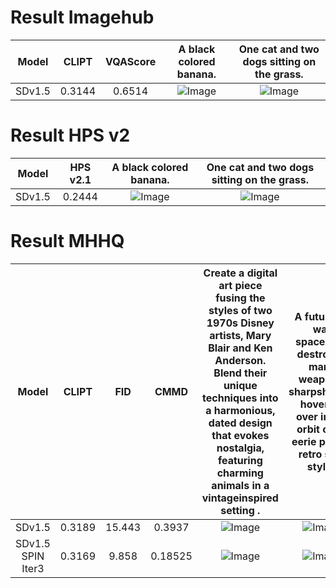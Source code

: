 # Result Imagehub

| Model  | CLIPT  | VQAScore |                                            A black colored banana.                                            |                                  One cat and two dogs sitting on the grass.                                   |
| :----: | :----: | :------: | :-----------------------------------------------------------------------------------------------------------: | :-----------------------------------------------------------------------------------------------------------: |
| SDv1.5 | 0.3144 |  0.6514  | ![Image](https://github.com/orange0-jp/manga-dl-inpaint/assets/24734142/0f1b14d9-24e6-49c1-b08e-503d89e3e38a) | ![Image](https://github.com/orange0-jp/manga-dl-inpaint/assets/24734142/c4e9bf80-b3d8-4280-9aab-df615b844744) |

# Result HPS v2

| Model  | HPS v2.1 |                                            A black colored banana.                                            |                                  One cat and two dogs sitting on the grass.                                   |
| :----: | :------: | :-----------------------------------------------------------------------------------------------------------: | :-----------------------------------------------------------------------------------------------------------: |
| SDv1.5 |  0.2444  | ![Image](https://github.com/orange0-jp/manga-dl-inpaint/assets/24734142/0f1b14d9-24e6-49c1-b08e-503d89e3e38a) | ![Image](https://github.com/orange0-jp/manga-dl-inpaint/assets/24734142/c4e9bf80-b3d8-4280-9aab-df615b844744) |

# Result MHHQ

|       Model       | CLIPT  |  FID   |  CMMD   | Create a digital art piece fusing the styles of two 1970s Disney artists, Mary Blair and Ken Anderson. Blend their unique techniques into a harmonious, dated design that evokes nostalgia, featuring charming animals in a vintageinspired setting . | A futuristic war spaceship, destroyer, many weapons, sharpshaped, hovering over in the orbit of an eerie planet, retro scifi style . |
| :---------------: | :----: | :----: | :-----: | :---------------------------------------------------------------------------------------------------------------------------------------------------------------------------------------------------------------------------------------------------: | :----------------------------------------------------------------------------------------------------------------------------------: |
|      SDv1.5       | 0.3189 | 15.443 | 0.3937  |                                                                     ![Image](https://github.com/orange0-jp/manga-dl-inpaint/assets/24734142/ea1dee63-feef-4681-9018-5f0befeee1fc)                                                                     |            ![Image](https://github.com/orange0-jp/manga-dl-inpaint/assets/24734142/e29f0839-8184-4da7-b650-431f986b7140)             |
| SDv1.5 SPIN Iter3 | 0.3169 | 9.858  | 0.18525 |                                                                     ![Image](https://github.com/orange0-jp/manga-dl-inpaint/assets/24734142/9886b48d-5459-4f5f-994f-bbb3bc04ccf8)                                                                     |            ![Image](https://github.com/orange0-jp/manga-dl-inpaint/assets/24734142/cb59c75a-0de1-43af-98e0-0da9ac69c735)             |
